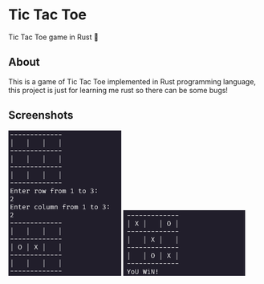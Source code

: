 # Tic Tac Toe
Tic Tac Toe game in Rust 🦀
## About
This is a game of Tic Tac Toe implemented in Rust programming language, this project is just for learning me rust so there can be some bugs!
## Screenshots
<img src="https://raw.githubusercontent.com/SolindekDev/tic-tac-toe/main/screenshot/ez.png">
<img src="https://raw.githubusercontent.com/SolindekDev/tic-tac-toe/main/screenshot/win.png">

